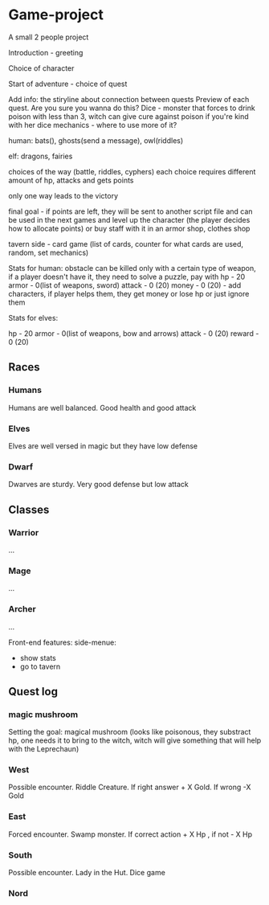 # Game-project
A small 2 people project

Introduction - greeting

Choice of character


Start of adventure - choice of quest

Add info: the stiryline about connection between quests
Preview of each quest. Are you sure you wanna do this?
Dice - monster that forces to drink poison with less than 3, witch can give cure against poison if you're kind with her
dice mechanics - where to use more of it?



human:
bats(), ghosts(send a message), owl(riddles)

elf:
dragons, fairies

choices of the way (battle, riddles, cyphers)
each choice requires different amount of hp, attacks and gets points

only one way leads to the victory

final goal - if points are left, they will be sent to another script file and can be used in the next games and level up the character (the player decides how to allocate points)
or buy staff with it in an armor shop, clothes shop

tavern side - card game (list of cards, counter for what cards are used, random, set mechanics)

Stats for human:
obstacle can be killed only with a certain type of weapon, if a player doesn't have it, they need to solve a puzzle, pay with 
hp - 20
armor - 0(list of weapons, sword)
attack - 0 (20)
money - 0 (20) - add characters, if player helps them, they get money or lose hp or just ignore them


Stats for elves:

hp - 20
armor - 0(list of weapons, bow and arrows)
attack - 0 (20)
reward - 0 (20)






## Races

### Humans
Humans are well balanced. Good health and good attack

### Elves
Elves are well versed in magic but they have low defense

### Dwarf
Dwarves are sturdy. Very good defense but low attack




## Classes

### Warrior
...
### Mage
...
### Archer
...

Front-end features:
side-menue:
- show stats
- go to tavern



## Quest log

### magic mushroom 
Setting the goal: magical mushroom (looks like poisonous, they substract hp, one needs it to bring to the witch, witch will give something that will help with the Leprechaun)

### West
Possible encounter. Riddle Creature. If right answer + X Gold. If wrong -X Gold

### East
Forced encounter. Swamp monster. If correct action + X Hp , if not - X Hp

### South
Possible encounter. Lady in the Hut. Dice game 

### Nord

